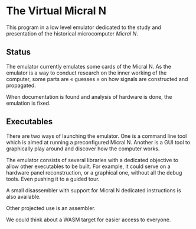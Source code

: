 The Virtual Micral N
====================

This program in a low level emulator dedicated to the study and presentation
of the historical microcomputer *Micral N*.


Status
------

The emulator currently emulates some cards of the Micral N.
As the emulator is a way to conduct research on the inner working of the computer,
some parts are « guesses » on how signals are constructed and propagated.

When documentation is found and analysis of hardware is done, the emulation is fixed.

Executables
-----------

There are two ways of launching the emulator. One is a command line tool which is aimed
at running a preconfigured Micral N. Another is a GUI tool to graphically play around
and discover how the computer works.

The emulator consists of several libraries with a dedicated objective to allow other
executables to be built. For example, it could serve on a hardware panel reconstruction,
or a graphical one, without all the debug tools. Even pushing it to a guided tour.

A small disassembler with support for Micral N dedicated instructions is also available.

Other projected use is an assembler.

We could think about a WASM target for easier access to everyone.
